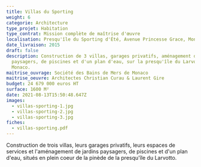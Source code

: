 ```yaml
---
title: Villas du Sporting
weight: 6
categorie: Architecture
type_projet: Habitation
type_contrat: Mission complète de maîtrise d'œuvre
localisation: Presqu'île du Sporting d'Été, Avenue Princesse Grace, Monaco
date_livraison: 2015
draft: false
description: Construction de 3 villas, garages privatifs, aménagement de jardins
  paysagers, de piscines et d'un plan d'eau, sur la presqu'île du Larvotto,
  Monaco.
maitrise_ouvrage: Société des Bains de Mers de Monaco
maitrise_oeuvre: Architectes Christian Curau & Laurent Gire
budget: 24 679 000 euros HT
surface: 1600 M²
date: 2021-08-13T15:50:48.647Z
images:
  - villas-sporting-1.jpg
  - villas-sporting-2.jpg
  - villas-sporting-3.jpg
fiches:
  - villas-sporting.pdf
---
```

Construction de trois villas, leurs garages privatifs, leurs espaces de services
et l'aménagement de jardins paysagers, de piscines et d'un plan d'eau, situés en
plein coeur de la pinède de la presqu'île du Larvotto.
